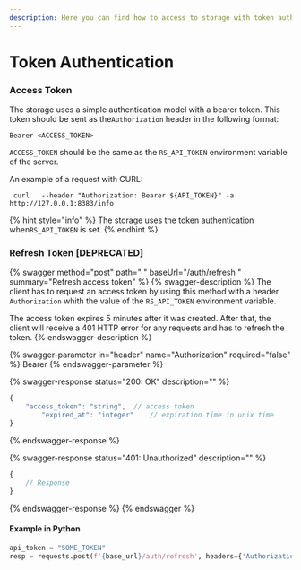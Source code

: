 ```yaml
---
description: Here you can find how to access to storage with token authentication
---
```


# Token Authentication

### Access Token

The storage uses a simple authentication model with a bearer token. This token should be sent as the`Authorization` header in the following format:

```
Bearer <ACCESS_TOKEN>
```

`ACCESS_TOKEN` should be the same as the `RS_API_TOKEN` environment variable of the server.

An example of a request with CURL:

```shell
 curl   --header "Authorization: Bearer ${API_TOKEN}" -a http://127.0.0.1:8383/info
```

{% hint style="info" %}
The storage uses the token authentication when`RS_API_TOKEN` is set.
{% endhint %}

### Refresh Token \[DEPRECATED]



{% swagger method="post" path=" " baseUrl="/auth/refresh " summary="Refresh access token" %}
{% swagger-description %}
The client has to request an access token by using this method with a header `Authorization` whith the value of the `RS_API_TOKEN` environment variable.

The access token expires 5 minutes after it was created. After that, the client will receive a 401 HTTP error for any requests and has to refresh the token.
{% endswagger-description %}

{% swagger-parameter in="header" name="Authorization" required="false" %}
Bearer
{% endswagger-parameter %}

{% swagger-response status="200: OK" description="" %}
```javascript
{
    "access_token": "string",  // access token
        "expired_at": "integer"    // expiration time in unix time
}
```
{% endswagger-response %}

{% swagger-response status="401: Unauthorized" description="" %}
```javascript
{
    // Response
}
```
{% endswagger-response %}
{% endswagger %}

#### Example in Python

```python
api_token = "SOME_TOKEN"
resp = requests.post(f'{base_url}/auth/refresh', headers={'Authorization': f'Bearer {api_token}'})
```
